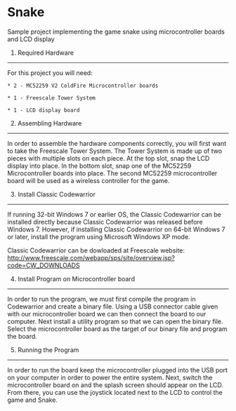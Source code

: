 Snake
=====

Sample project implementing the game snake using microcontroller boards and LCD display

1. Required Hardware
--------------------
For this project you will need: 

	* 2 - MC52259 V2 ColdFire Microcontroller boards
	
	* 1 - Freescale Tower System
	
	* 1 - LCD display board
	
2. Assembling Hardware
----------------------
In order to assemble the hardware components correctly, you will first want to take the Freescale
Tower System. The Tower System is made up of two pieces with multiple slots on each piece. At the top slot,
snap the LCD display into place.  In the bottom slot, snap one of the MC52259 Microcontroller boards into place. 
The second MC52259 microcontroller board will be used as a wireless controller for the game.
	
3. Install Classic Codewarrior
------------------------------
If running 32-bit Windows 7 or earlier OS, the Classic Codewarrior can be installed directly because Classic Codewarrior
was released before Windows 7. However, if installing Classic Codewarrior on 64-bit Windows 7 or later, install the program 
using Microsoft Windows XP mode.

Classic Codewarrior can be dowloaded at Freescale website: http://www.freescale.com/webapp/sps/site/overview.jsp?code=CW_DOWNLOADS


4. Install Program on Microcontroller board
-------------------------------------------
In order to run the program, we must first compile the program in Codewarrior and create a binary file. Using a USB connector 
cable given with our microcontroller board we can then connect the board to our computer.  Next install a utility
program so that we can open the binary file.  Select the microcontroller board as the target of our binary file and program
the board. 

5. Running the Program
-----------------------
In order to run the board keep the microcontroller plugged into the USB port on your computer in order to power the entire system.
Next, switch the microcontroller board on and the splash screen should appear on the LCD.  From there, you can use the joystick located 
next to the LCD to control the game and Snake. 